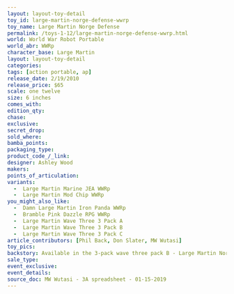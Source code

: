 ```yaml
---
layout: layout-toy-detail 
toy_id: large-martin-norge-defense-wwrp
toy_name: Large Martin Norge Defense
permalink: /toys-1-12/large-martin-norge-defense-wwrp.html
world: World War Robot Portable
world_abr: WWRp
character_base: Large Martin
layout: layout-toy-detail
categories: 
tags: [action portable, ap] 
release_date: 2/19/2010
release_price: $65 
scale: one twelve
size: 6 inches
comes_with: 
edition_qty: 
chase: 
exclusive: 
secret_drop: 
sold_where: 
bamba_points: 
packaging_type: 
product_code_/_link:
designer: Ashley Wood
makers: 
points_of_articulation: 
variants: 
  -  Large Martin Marine JEA WWRp
  -  Large Martin Mod Chip WWRp
you_might_also_like: 
  -  Damn Large Martin Iron Panda WWRp
  -  Bramble Pink Dazzle RPG WWRp
  -  Large Martin Wave Three 3 Pack A
  -  Large Martin Wave Three 3 Pack B
  -  Large Martin Wave Three 3 Pack C
article_contributors: [Phil Back, Don Slater, MW Wutasi]
toy_pics: 
backstory: Available in the 3-pack wave three pack B - Large Martin Norge Defense, Damn Large Martin Iron Panda, Bramble Pink Dazzle RPG
sale_type: 
event_exclusive: 
event_details: 
source_doc: MW Wutasi - 3A spreadsheet - 01-15-2019
---
```

